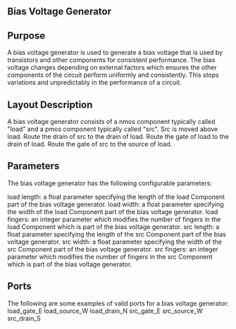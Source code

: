 ## Bias Voltage Generator

## Purpose

A bias voltage generator is used to generate a bias voltage that is used by transistors and other components for consistent performance. The bias voltage changes depending on external factors which ensures the other components of the circuit perform uniformly and consistently. This stops variations and unpredictably in the performance of a circuit.

## Layout Description

A bias voltage generator consists of a nmos component typically called "load" and a pmos component typically called "src". Src is moved above load. Route the drain of src to the drain of load. Route the gate of load to the drain of load. Route the gate of src to the source of load.

## Parameters

The bias voltage generator has the following configurable parameters:

load length: a float parameter specifying the length of the load Component part of the bias voltage generator.
load width: a float parameter specifying the width of the load Component part of the bias voltage generator.
load fingers: an integer parameter which modifies the number of fingers in the load Component which is part of the bias voltage generator.
src length: a float parameter specifying the length of the src Component part of the bias voltage generator.
src width: a float parameter specifying the width of the src Component part of the bias voltage generator.
src fingers: an integer parameter which modifies the number of fingers in the src Component which is part of the bias voltage generator.

## Ports

The following are some examples of valid ports for a bias voltage generator:
load_gate_E
load_source_W
load_drain_N
src_gate_E
src_source_W
src_drain_S